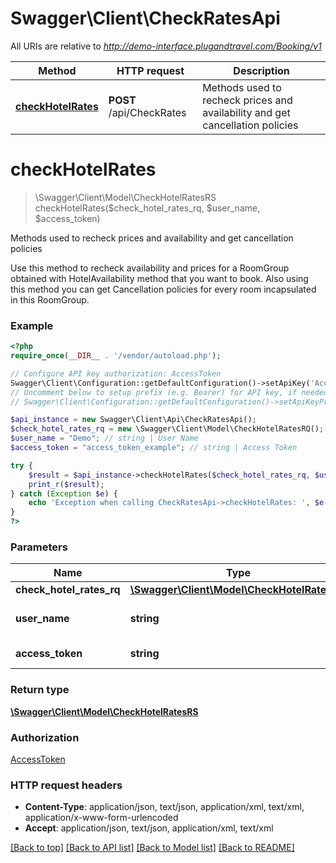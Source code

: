 # Swagger\Client\CheckRatesApi

All URIs are relative to *http://demo-interface.plugandtravel.com/Booking/v1*

Method | HTTP request | Description
------------- | ------------- | -------------
[**checkHotelRates**](CheckRatesApi.md#checkHotelRates) | **POST** /api/CheckRates | Methods used to recheck prices and availability and get cancellation policies


# **checkHotelRates**
> \Swagger\Client\Model\CheckHotelRatesRS checkHotelRates($check_hotel_rates_rq, $user_name, $access_token)

Methods used to recheck prices and availability and get cancellation policies

Use this method to recheck availability and prices for a RoomGroup obtained with HotelAvailability method that you want to book. Also using this method you can get Cancellation policies               for every room incapsulated in this RoomGroup.

### Example
```php
<?php
require_once(__DIR__ . '/vendor/autoload.php');

// Configure API key authorization: AccessToken
Swagger\Client\Configuration::getDefaultConfiguration()->setApiKey('AccessToken', 'YOUR_API_KEY');
// Uncomment below to setup prefix (e.g. Bearer) for API key, if needed
// Swagger\Client\Configuration::getDefaultConfiguration()->setApiKeyPrefix('AccessToken', 'Bearer');

$api_instance = new Swagger\Client\Api\CheckRatesApi();
$check_hotel_rates_rq = new \Swagger\Client\Model\CheckHotelRatesRQ(); // \Swagger\Client\Model\CheckHotelRatesRQ | 
$user_name = "Demo"; // string | User Name
$access_token = "access_token_example"; // string | Access Token

try {
    $result = $api_instance->checkHotelRates($check_hotel_rates_rq, $user_name, $access_token);
    print_r($result);
} catch (Exception $e) {
    echo 'Exception when calling CheckRatesApi->checkHotelRates: ', $e->getMessage(), PHP_EOL;
}
?>
```

### Parameters

Name | Type | Description  | Notes
------------- | ------------- | ------------- | -------------
 **check_hotel_rates_rq** | [**\Swagger\Client\Model\CheckHotelRatesRQ**](../Model/\Swagger\Client\Model\CheckHotelRatesRQ.md)|  |
 **user_name** | **string**| User Name | [default to Demo]
 **access_token** | **string**| Access Token |

### Return type

[**\Swagger\Client\Model\CheckHotelRatesRS**](../Model/CheckHotelRatesRS.md)

### Authorization

[AccessToken](../../README.md#AccessToken)

### HTTP request headers

 - **Content-Type**: application/json, text/json, application/xml, text/xml, application/x-www-form-urlencoded
 - **Accept**: application/json, text/json, application/xml, text/xml

[[Back to top]](#) [[Back to API list]](../../README.md#documentation-for-api-endpoints) [[Back to Model list]](../../README.md#documentation-for-models) [[Back to README]](../../README.md)

